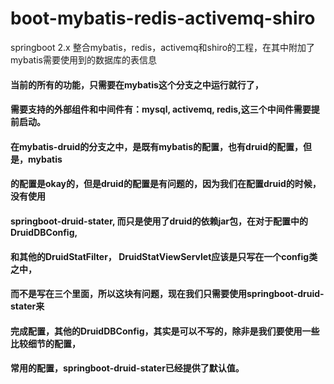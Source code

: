 # boot-mybatis-redis-activemq-shiro
springboot 2.x 整合mybatis，redis，activemq和shiro的工程，在其中附加了mybatis需要使用到的数据库的表信息
#### 当前的所有的功能，只需要在mybatis这个分支之中运行就行了，
#### 需要支持的外部组件和中间件有：mysql, activemq, redis,这三个中间件需要提前启动。

#### 在mybatis-druid的分支之中，是既有mybatis的配置，也有druid的配置，但是，mybatis
#### 的配置是okay的，但是druid的配置是有问题的，因为我们在配置druid的时候，没有使用
#### springboot-druid-stater, 而只是使用了druid的依赖jar包，在对于配置中的DruidDBConfig,
#### 和其他的DruidStatFilter， DruidStatViewServlet应该是只写在一个config类之中，
#### 而不是写在三个里面，所以这块有问题，现在我们只需要使用springboot-druid-stater来
#### 完成配置，其他的DruidDBConfig，其实是可以不写的，除非是我们要使用一些比较细节的配置，
#### 常用的配置，springboot-druid-stater已经提供了默认值。